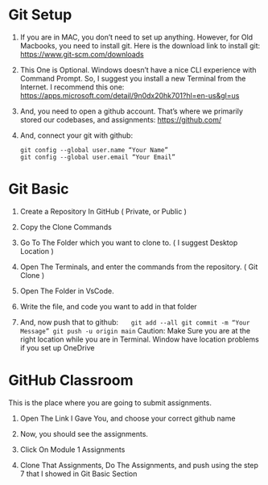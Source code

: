 # Git Setup

1. If you are in MAC, you don’t need to set up anything. However, for Old Macbooks, you need to install git. Here is the download link to install git: https://www.git-scm.com/downloads

2. This One is Optional. Windows doesn’t have a nice CLI experience with Command Prompt. So, I suggest you install a new Terminal from the Internet. I recommend this one: https://apps.microsoft.com/detail/9n0dx20hk701?hl=en-us&gl=us

3. And, you need to open a github account. That’s where we primarily stored our codebases, and assignments: https://github.com/

4. And, connect your git with github:
   ```
   git config --global user.name “Your Name”
   git config --global user.email “Your Email”
   ```

# Git Basic

1. Create a Repository In GitHub ( Private, or Public )

2. Copy the Clone Commands

3. Go To The Folder which you want to clone to. ( I suggest Desktop Location )

4. Open The Terminals, and enter the commands from the repository. ( Git Clone )

5. Open The Folder in VsCode.

6. Write the file, and code you want to add in that folder

7. And, now push that to github:
   `   git add --all
 git commit -m “Your Message”
 git push -u origin main`
   Caution: Make Sure you are at the right location while you are in Terminal. Window have location problems if you set up OneDrive

# GitHub Classroom

This is the place where you are going to submit assignments.

1. Open The Link I Gave You, and choose your correct github name

2. Now, you should see the assignments.

3. Click On Module 1 Assignments

4. Clone That Assignments, Do The Assignments, and push using the step 7 that I showed in Git Basic Section
